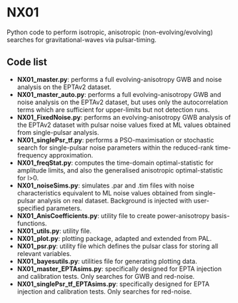 NX01
====

Python code to perform isotropic, anisotropic (non-evolving/evolving)
searches for gravitational-waves via pulsar-timing.

## Code list

* **NX01_master.py**: performs a full evolving-anisotropy GWB and
  noise analysis on the EPTAv2 dataset.
* **NX01_master_auto.py**: performs a full evolving-anisotropy GWB and
  noise analysis on the EPTAv2 dataset, but uses only the
  autocorrelation terms which are sufficient for upper-limits but not
  detection runs.
* **NX01_FixedNoise.py**: performs an evolving-anisotropy GWB analysis
  of the EPTAv2 dataset with pulsar noise values fixed at ML values
  obtained from single-pulsar analysis.
* **NX01_singlePsr_tf.py**: performs a PSO-maximisation or stochastic
  search for single-pulsar noise parameters within the reduced-rank
  time-frequency approximation.
* **NX01_freqStat.py**: computes the time-domain optimal-statistic for
  amplitude limits, and also the generalised anisotropic
  optimal-statistic for l>0.
* **NX01_noiseSims.py**: simulates .par and .tim files with noise
  characteristics equivalent to ML noise values obtained from
  single-pulsar analysis on real dataset. Background is injected with
  user-specified parameters.
* **NX01_AnisCoefficients.py**: utility file to create power-anisotropy
  basis-functions.
* **NX01_utils.py**: utility file.
* **NX01_plot.py**: plotting package, adapted and extended from PAL.
* **NX01_psr.py**: utility file which defines the pulsar class for
  storing all relevant variables.
* **NX01_bayesutils.py**: utilities file for generating plotting data.
* **NX01_master_EPTAsims.py**: specifically designed for EPTA
  injection and calibration tests. Only searches for GWB and
  red-noise.
* **NX01_singlePsr_tf_EPTAsims.py**: specifically designed for EPTA
  injection and calibration tests. Only searches for red-noise.

